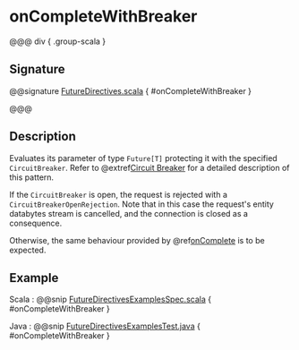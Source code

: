# onCompleteWithBreaker

@@@ div { .group-scala }

## Signature

@@signature [FutureDirectives.scala]($akka-http$/akka-http/src/main/scala/akka/http/scaladsl/server/directives/FutureDirectives.scala) { #onCompleteWithBreaker }

@@@

## Description

Evaluates its parameter of type `Future[T]` protecting it with the specified `CircuitBreaker`.
Refer to @extref[Circuit Breaker](akka-docs:common/circuitbreaker.html) for a detailed description of this pattern.

If the `CircuitBreaker` is open, the request is rejected with a `CircuitBreakerOpenRejection`.
Note that in this case the request's entity databytes stream is cancelled, and the connection is closed
as a consequence.

Otherwise, the same behaviour provided by @ref[onComplete](onComplete.md) is to be expected.

## Example

Scala
:  @@snip [FutureDirectivesExamplesSpec.scala]($test$/scala/docs/http/scaladsl/server/directives/FutureDirectivesExamplesSpec.scala) { #onCompleteWithBreaker }

Java
:  @@snip [FutureDirectivesExamplesTest.java]($test$/java/docs/http/javadsl/server/directives/FutureDirectivesExamplesTest.java) { #onCompleteWithBreaker }
